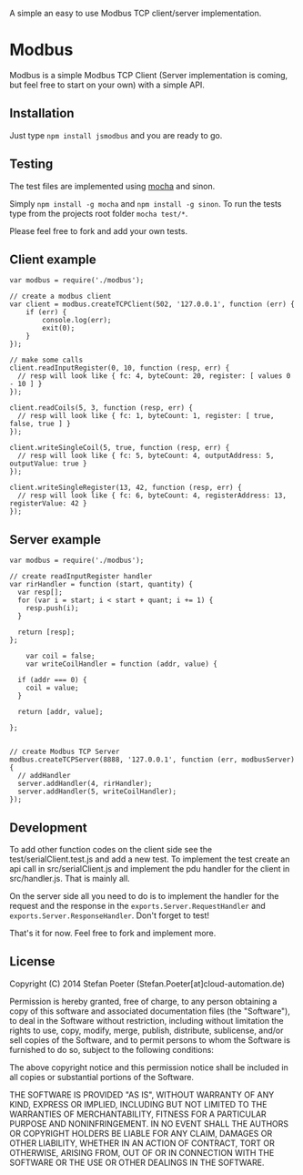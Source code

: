 A simple an easy to use Modbus TCP client/server implementation.

Modbus
========

Modbus is a simple Modbus TCP Client (Server implementation is coming, but feel free to start on your own) with a simple API.

Installation
------------

Just type `npm install jsmodbus` and you are ready to go.

Testing
-------

The test files are implemented using [mocha](https://github.com/visionmedia/mocha) and sinon.

Simply `npm install -g mocha` and `npm install -g sinon`. To run the tests type from the projects root folder `mocha test/*`.

Please feel free to fork and add your own tests.

Client example
--------------

	var modbus = require('./modbus');
	
	// create a modbus client
	var client = modbus.createTCPClient(502, '127.0.0.1', function (err) {
        if (err) {
            console.log(err);
            exit(0);
        }
    });
	
	// make some calls
	client.readInputRegister(0, 10, function (resp, err) {
	  // resp will look like { fc: 4, byteCount: 20, register: [ values 0 - 10 ] }
	});
	
	client.readCoils(5, 3, function (resp, err) {
	  // resp will look like { fc: 1, byteCount: 1, register: [ true, false, true ] }
	});
	
	client.writeSingleCoil(5, true, function (resp, err) {
	  // resp will look like { fc: 5, byteCount: 4, outputAddress: 5, outputValue: true }
	});

  	client.writeSingleRegister(13, 42, function (resp, err) {
	  // resp will look like { fc: 6, byteCount: 4, registerAddress: 13, registerValue: 42 }
	});

Server example
--------------

	var modbus = require('./modbus');

	// create readInputRegister handler
	var rirHandler = function (start, quantity) {
	  var resp[];
	  for (var i = start; i < start + quant; i += 1) {
	    resp.push(i);
	  }

	  return [resp];
	};

        var coil = false;
        var writeCoilHandler = function (addr, value) {
	  
 	  if (addr === 0) {
	    coil = value;
	  }

	  return [addr, value];

	};


	// create Modbus TCP Server
	modbus.createTCPServer(8888, '127.0.0.1', function (err, modbusServer) {
	  // addHandler
	  server.addHandler(4, rirHandler);
	  server.addHandler(5, writeCoilHandler);
	});

Development
-----------

To add other function codes on the client side see the test/serialClient.test.js and add a new test. To implement the test create an api call in src/serialClient.js and implement the pdu handler for the client in src/handler.js. That is mainly all.

On the server side all you need to do is to implement the handler for the request and the response in the `exports.Server.RequestHandler` and `exports.Server.ResponseHandler`. Don't forget to test!

That's it for now. Feel free to fork and implement more.

License
-------

Copyright (C) 2014 Stefan Poeter (Stefan.Poeter[at]cloud-automation.de)

Permission is hereby granted, free of charge, to any person obtaining a copy of this software and associated documentation files (the "Software"), to deal in the Software without restriction, including without limitation the rights to use, copy, modify, merge, publish, distribute, sublicense, and/or sell copies of the Software, and to permit persons to whom the Software is furnished to do so, subject to the following conditions:

The above copyright notice and this permission notice shall be included in all copies or substantial portions of the Software.

THE SOFTWARE IS PROVIDED "AS IS", WITHOUT WARRANTY OF ANY KIND, EXPRESS OR IMPLIED, INCLUDING BUT NOT LIMITED TO THE WARRANTIES OF MERCHANTABILITY, FITNESS FOR A PARTICULAR PURPOSE AND NONINFRINGEMENT. IN NO EVENT SHALL THE AUTHORS OR COPYRIGHT HOLDERS BE LIABLE FOR ANY CLAIM, DAMAGES OR OTHER LIABILITY, WHETHER IN AN ACTION OF CONTRACT, TORT OR OTHERWISE, ARISING FROM, OUT OF OR IN CONNECTION WITH THE SOFTWARE OR THE USE OR OTHER DEALINGS IN THE SOFTWARE.
